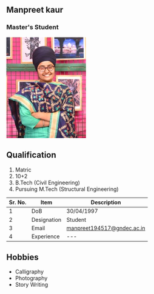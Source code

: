 
## Manpreet kaur

### Master's Student

![Display picture](Photos/mk.jpg)

## Qualification

1. Matric 
2. 10+2
3. B.Tech (Civil Engineering)
4. Pursuing M.Tech (Structural Engineering)


| Sr. No. | Item        | Description     |
| ------- | ----------- | --------------- |
| 1       | DoB         | 30/04/1997    |
| 2       | Designation | Student       |
| 3       | Email       | manpreet194517@gndec.ac.in |
| 4       | Experience  | ---         |

## Hobbies

- Calligraphy
- Photography
- Story Writing

